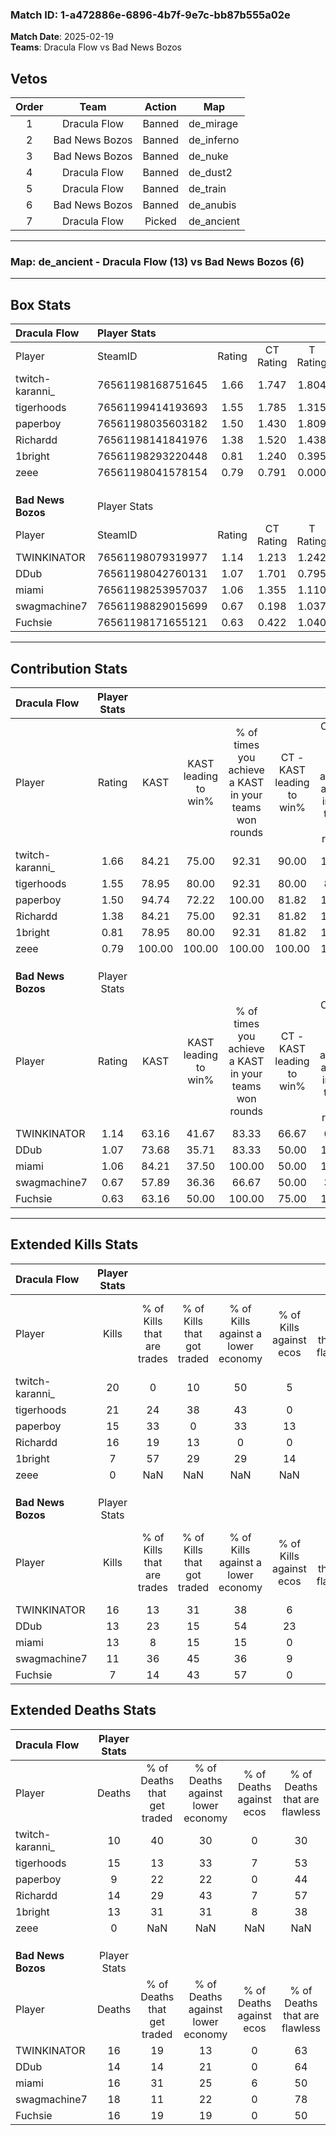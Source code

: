 ### Match ID: 1-a472886e-6896-4b7f-9e7c-bb87b555a02e  
**Match Date**: 2025-02-19  
**Teams**: Dracula Flow vs Bad News Bozos  

## Vetos  

| Order | Team | Action | Map |
| :---: | :--: | :----: | --- |
| 1 | Dracula Flow | Banned | de_mirage |
| 2 | Bad News Bozos | Banned | de_inferno |
| 3 | Bad News Bozos | Banned | de_nuke |
| 4 | Dracula Flow | Banned | de_dust2 |
| 5 | Dracula Flow | Banned | de_train |
| 6 | Bad News Bozos | Banned | de_anubis |
| 7 | Dracula Flow | Picked | de_ancient |

---  

### **Map**: de_ancient - Dracula Flow (13) vs Bad News Bozos (6)  
---  

## Box Stats  

| **Dracula Flow**   | Player Stats      |        |           |          |        |       |       |         |        |      |     |
| :- | :- | :-: | :-: | :-: | :-: | :-: | :-: | :-: | :-: | :-: | :-: |
| Player             | SteamID           | Rating | CT Rating | T Rating |  KAST  |  ADR  | Kills | Assists | Deaths | K/D  | HS% |
| twitch-karanni_    | 76561198168751645 |  1.66  |   1.747   |  1.804   | 84.21  | 103.0 |  20   |    4    |   10   | 2.00 | 40  |
| tigerhoods         | 76561199414193693 |  1.55  |   1.785   |  1.315   | 78.95  | 112.6 |  21   |    3    |   15   | 1.40 | 38  |
| paperboy           | 76561198035603182 |  1.50  |   1.430   |  1.809   | 94.74  | 86.4  |  15   |    7    |   9    | 1.67 | 60  |
| Richardd           | 76561198141841976 |  1.38  |   1.520   |  1.438   | 84.21  | 99.7  |  16   |    9    |   14   | 1.14 | 62  |
| 1bright            | 76561198293220448 |  0.81  |   1.240   |  0.395   | 78.95  | 53.9  |   7   |    9    |   13   | 0.54 | 28  |
| zeee               | 76561198041578154 |  0.79  |   0.791   |  0.000   | 100.00 |  0.0  |   0   |    0    |   0    | 0.00 |  0  |
|                    |                   |        |           |          |        |       |       |         |        |      |     |
|                    |                   |        |           |          |        |       |       |         |        |      |     |
|                    |                   |        |           |          |        |       |       |         |        |      |     |
| **Bad News Bozos** | Player Stats      |        |           |          |        |       |       |         |        |      |     |
| Player             | SteamID           | Rating | CT Rating | T Rating |  KAST  |  ADR  | Kills | Assists | Deaths | K/D  | HS% |
| TWINKINATOR        | 76561198079319977 |  1.14  |   1.213   |  1.242   | 63.16  | 100.6 |  16   |    4    |   16   | 1.00 | 56  |
| DDub               | 76561198042760131 |  1.07  |   1.701   |  0.795   | 73.68  | 79.4  |  13   |    4    |   14   | 0.93 | 46  |
| miami              | 76561198253957037 |  1.06  |   1.355   |  1.110   | 84.21  | 65.2  |  13   |    6    |   16   | 0.81 | 53  |
| swagmachine7       | 76561198829015699 |  0.67  |   0.198   |  1.037   | 57.89  | 56.1  |  11   |    2    |   18   | 0.61 | 45  |
| Fuchsie            | 76561198171655121 |  0.63  |   0.422   |  1.040   | 63.16  | 67.8  |   7   |    4    |   16   | 0.44 | 57  |
---  

## Contribution Stats  

| **Dracula Flow**   | Player Stats |        |                      |                                                        |                           |                                                             |                          |                                                            |
| :- | :-: | :-: | :-: | :-: | :-: | :-: | :-: | :-: |
| Player             |    Rating    |  KAST  | KAST leading to win% | % of times you achieve a KAST in your teams won rounds | CT - KAST leading to win% | CT - % of times you achieve a KAST in your teams won rounds | T - KAST leading to win% | T - % of times you achieve a KAST in your teams won rounds |
| twitch-karanni_    |     1.66     | 84.21  |        75.00         |                         92.31                          |           90.00           |                           100.00                            |          50.00           |                           75.00                            |
| tigerhoods         |     1.55     | 78.95  |        80.00         |                         92.31                          |           80.00           |                            88.89                            |          80.00           |                           100.00                           |
| paperboy           |     1.50     | 94.74  |        72.22         |                         100.00                         |           81.82           |                           100.00                            |          57.14           |                           100.00                           |
| Richardd           |     1.38     | 84.21  |        75.00         |                         92.31                          |           81.82           |                           100.00                            |          60.00           |                           75.00                            |
| 1bright            |     0.81     | 78.95  |        80.00         |                         92.31                          |           81.82           |                           100.00                            |          75.00           |                           75.00                            |
| zeee               |     0.79     | 100.00 |        100.00        |                         100.00                         |          100.00           |                           100.00                            |           0.00           |                            0.00                            |
|                    |              |        |                      |                                                        |                           |                                                             |                          |                                                            |
|                    |              |        |                      |                                                        |                           |                                                             |                          |                                                            |
|                    |              |        |                      |                                                        |                           |                                                             |                          |                                                            |
| **Bad News Bozos** | Player Stats |        |                      |                                                        |                           |                                                             |                          |                                                            |
| Player             |    Rating    |  KAST  | KAST leading to win% | % of times you achieve a KAST in your teams won rounds | CT - KAST leading to win% | CT - % of times you achieve a KAST in your teams won rounds | T - KAST leading to win% | T - % of times you achieve a KAST in your teams won rounds |
| TWINKINATOR        |     1.14     | 63.16  |        41.67         |                         83.33                          |           66.67           |                            66.67                            |          33.33           |                           100.00                           |
| DDub               |     1.07     | 73.68  |        35.71         |                         83.33                          |           50.00           |                           100.00                            |          25.00           |                           66.67                            |
| miami              |     1.06     | 84.21  |        37.50         |                         100.00                         |           50.00           |                           100.00                            |          30.00           |                           100.00                           |
| swagmachine7       |     0.67     | 57.89  |        36.36         |                         66.67                          |           50.00           |                            33.33                            |          33.33           |                           100.00                           |
| Fuchsie            |     0.63     | 63.16  |        50.00         |                         100.00                         |           75.00           |                           100.00                            |          37.50           |                           100.00                           |
---  

## Extended Kills Stats  

| **Dracula Flow**   | Player Stats |                            |                            |                                    |                         |                              |                                 |                                       |                    |           |
| :- | :-: | :-: | :-: | :-: | :-: | :-: | :-: | :-: | :-: | :-: |
| Player             |    Kills     | % of Kills that are trades | % of Kills that got traded | % of Kills against a lower economy | % of Kills against ecos | % of Kills that are flawless | % of Kills that are close duels | % of Kills that are assisted by flash | Pistol Round Kills | AWP Kills |
| twitch-karanni_    |      20      |             0              |             10             |                 50                 |            5            |              70              |                5                |                   0                   |         4          |     2     |
| tigerhoods         |      21      |             24             |             38             |                 43                 |            0            |              52              |                0                |                  14                   |         0          |     3     |
| paperboy           |      15      |             33             |             0              |                 33                 |           13            |              53              |               13                |                   0                   |         0          |     1     |
| Richardd           |      16      |             19             |             13             |                 0                  |            0            |              63              |               13                |                   0                   |         0          |     4     |
| 1bright            |      7       |             57             |             29             |                 29                 |           14            |              86              |                0                |                   0                   |         0          |     0     |
| zeee               |      0       |            NaN             |            NaN             |                NaN                 |           NaN           |             NaN              |               NaN               |                  NaN                  |        null        |   null    |
|                    |              |                            |                            |                                    |                         |                              |                                 |                                       |                    |           |
|                    |              |                            |                            |                                    |                         |                              |                                 |                                       |                    |           |
|                    |              |                            |                            |                                    |                         |                              |                                 |                                       |                    |           |
| **Bad News Bozos** | Player Stats |                            |                            |                                    |                         |                              |                                 |                                       |                    |           |
| Player             |    Kills     | % of Kills that are trades | % of Kills that got traded | % of Kills against a lower economy | % of Kills against ecos | % of Kills that are flawless | % of Kills that are close duels | % of Kills that are assisted by flash | Pistol Round Kills | AWP Kills |
| TWINKINATOR        |      16      |             13             |             31             |                 38                 |            6            |              38              |                6                |                   6                   |         0          |     3     |
| DDub               |      13      |             23             |             15             |                 54                 |           23            |              38              |                8                |                   0                   |         0          |     1     |
| miami              |      13      |             8              |             15             |                 15                 |            0            |              38              |                8                |                   0                   |         0          |     1     |
| swagmachine7       |      11      |             36             |             45             |                 36                 |            9            |              55              |                9                |                   9                   |         0          |     0     |
| Fuchsie            |      7       |             14             |             43             |                 57                 |            0            |              86              |               14                |                   0                   |         0          |     0     |
## Extended Deaths Stats  

| **Dracula Flow**   | Player Stats |                             |                                   |                          |                               |                            |                           |               |
| :- | :-: | :-: | :-: | :-: | :-: | :-: | :-: | :-: |
| Player             |    Deaths    | % of Deaths that get traded | % of Deaths against lower economy | % of Deaths against ecos | % of Deaths that are flawless | % of Deaths that are close | % of Deaths while blinded | Deaths to AWP |
| twitch-karanni_    |      10      |             40              |                30                 |            0             |              30               |             20             |             0             |       0       |
| tigerhoods         |      15      |             13              |                33                 |            7             |              53               |             0              |             0             |       0       |
| paperboy           |      9       |             22              |                22                 |            0             |              44               |             0              |            11             |       0       |
| Richardd           |      14      |             29              |                43                 |            7             |              57               |             14             |             7             |       0       |
| 1bright            |      13      |             31              |                31                 |            8             |              38               |             8              |             0             |       0       |
| zeee               |      0       |             NaN             |                NaN                |           NaN            |              NaN              |            NaN             |            NaN            |     null      |
|                    |              |                             |                                   |                          |                               |                            |                           |               |
|                    |              |                             |                                   |                          |                               |                            |                           |               |
|                    |              |                             |                                   |                          |                               |                            |                           |               |
| **Bad News Bozos** | Player Stats |                             |                                   |                          |                               |                            |                           |               |
| Player             |    Deaths    | % of Deaths that get traded | % of Deaths against lower economy | % of Deaths against ecos | % of Deaths that are flawless | % of Deaths that are close | % of Deaths while blinded | Deaths to AWP |
| TWINKINATOR        |      16      |             19              |                13                 |            0             |              63               |             6              |             6             |       0       |
| DDub               |      14      |             14              |                21                 |            0             |              64               |             0              |             7             |       1       |
| miami              |      16      |             31              |                25                 |            6             |              50               |             6              |             6             |       1       |
| swagmachine7       |      18      |             11              |                22                 |            0             |              78               |             0              |             0             |       1       |
| Fuchsie            |      16      |             19              |                19                 |            0             |              50               |             19             |             0             |       1       |

